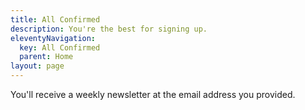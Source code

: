 ```yaml
---
title: All Confirmed
description: You're the best for signing up.
eleventyNavigation:
  key: All Confirmed
  parent: Home
layout: page
---
```


You'll receive a weekly newsletter at the email address you provided.
